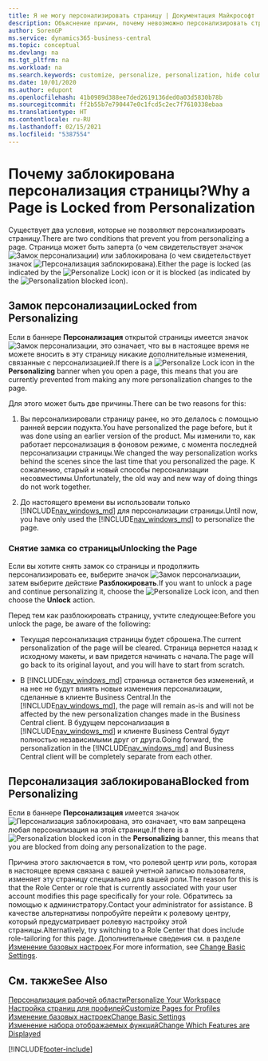 ```yaml
---
title: Я не могу персонализировать страницу | Документация Майкрософт
description: Объяснение причин, почему невозможно персонализировать страницу и как разблокировать страницу, чтобы ее можно было персонализировать.
author: SorenGP
ms.service: dynamics365-business-central
ms.topic: conceptual
ms.devlang: na
ms.tgt_pltfrm: na
ms.workload: na
ms.search.keywords: customize, personalize, personalization, hide columns, remove fields, move fields
ms.date: 10/01/2020
ms.author: edupont
ms.openlocfilehash: 41b0989d388ee7ded2619136ded0a03d5830b78b
ms.sourcegitcommit: ff2b55b7e790447e0c1fcd5c2ec7f7610338ebaa
ms.translationtype: HT
ms.contentlocale: ru-RU
ms.lasthandoff: 02/15/2021
ms.locfileid: "5387554"
---
```

# <a name="why-a-page-is-locked-from-personalization"></a><span data-ttu-id="8628e-103">Почему заблокирована персонализация страницы?</span><span class="sxs-lookup"><span data-stu-id="8628e-103">Why a Page is Locked from Personalization</span></span>

<span data-ttu-id="8628e-104">Существует два условия, которые не позволяют персонализировать страницу.</span><span class="sxs-lookup"><span data-stu-id="8628e-104">There are two conditions that prevent you from personalizing a page.</span></span> <span data-ttu-id="8628e-105">Страница может быть заперта (о чем свидетельствует значок ![Замок персонализации](media/personalization-lock-icon.png "Замок персонализации")) или заблокирована (о чем свидетельствует значок ![Персонализация заблокирована](media/personalization-blocked-icon.png "Персонализация заблокирована")).</span><span class="sxs-lookup"><span data-stu-id="8628e-105">Either the page is locked (as indicated by the ![Personalize Lock](media/personalization-lock-icon.png "Personalize lock")) icon or it is blocked (as indicated by the ![Personalization blocked](media/personalization-blocked-icon.png "Personalization blocked") icon).</span></span>

## <a name="locked-from-personalizing"></a><span data-ttu-id="8628e-106">Замок персонализации</span><span class="sxs-lookup"><span data-stu-id="8628e-106">Locked from Personalizing</span></span>

<span data-ttu-id="8628e-107">Если в баннере **Персонализация** открытой страницы имеется значок ![Замок персонализации](media/personalization-lock-icon.png "Замок персонализации"), это означает, что вы в настоящее время не можете вносить в эту страницу никакие дополнительные изменения, связанные с персонализацией.</span><span class="sxs-lookup"><span data-stu-id="8628e-107">If there is a ![Personalize Lock](media/personalization-lock-icon.png "Personalize lock") icon in the **Personalizing** banner when you open a page, this means that you are currently prevented from making any more personalization changes to the page.</span></span>

<!-- This is because we changed the way personalization works behind the scenes since the last time that you personalized the page. Unfortunately, the old way and new of doing things do not work together.

The page currently includes the last personalization changes that you made. If you want to continue personalizing the page, then you can choose the lock icon and then **Unlock**. Just be aware that if you choose to unlock the page, the current personalization of the page will be cleared, and you will have to start from scratch.
-->

<span data-ttu-id="8628e-108">Для этого может быть две причины.</span><span class="sxs-lookup"><span data-stu-id="8628e-108">There can be two reasons for this:</span></span>

1. <span data-ttu-id="8628e-109">Вы персонализировали страницу ранее, но это делалось с помощью ранней версии подукта.</span><span class="sxs-lookup"><span data-stu-id="8628e-109">You have personalized the page before, but it was done using an earlier version of the product.</span></span> <span data-ttu-id="8628e-110">Мы изменили то, как работает персонализация в фоновом режиме, с момента последней персонализации страницы.</span><span class="sxs-lookup"><span data-stu-id="8628e-110">We changed the way personalization works behind the scenes since the last time that you personalized the page.</span></span> <span data-ttu-id="8628e-111">К сожалению, старый и новый способы персонализации несовместимы.</span><span class="sxs-lookup"><span data-stu-id="8628e-111">Unfortunately, the old way and new way of doing things do not work together.</span></span>

2. <span data-ttu-id="8628e-112">До настоящего времени вы использовали только [!INCLUDE[nav_windows_md](includes/nav_windows_md.md)] для персонализации страницы.</span><span class="sxs-lookup"><span data-stu-id="8628e-112">Until now, you have only used the [!INCLUDE[nav_windows_md](includes/nav_windows_md.md)] to personalize the page.</span></span>

### <a name="unlocking-the-page"></a><span data-ttu-id="8628e-113">Снятие замка со страницы</span><span class="sxs-lookup"><span data-stu-id="8628e-113">Unlocking the Page</span></span>

<span data-ttu-id="8628e-114">Если вы хотите снять замок со страницы и продолжить персонализировать ее, выберите значок ![Замок персонализации](media/personalization-lock-icon.png "Замок персонализации"), затем выберите действие **Разблокировать**.</span><span class="sxs-lookup"><span data-stu-id="8628e-114">If you want to unlock a page and continue personalizing it, choose the ![Personalize Lock](media/personalization-lock-icon.png "Personalize lock") icon, and then choose the **Unlock** action.</span></span>  

<span data-ttu-id="8628e-115">Перед тем как разблокировать страницу, учтите следующее:</span><span class="sxs-lookup"><span data-stu-id="8628e-115">Before you unlock the page, be aware of the following:</span></span>

- <span data-ttu-id="8628e-116">Текущая персонализация страницы будет сброшена.</span><span class="sxs-lookup"><span data-stu-id="8628e-116">The current personalization of the page will be cleared.</span></span> <span data-ttu-id="8628e-117">Страница вернется назад к исходному макеты, и вам придется начинать с начала.</span><span class="sxs-lookup"><span data-stu-id="8628e-117">The page will go back to its original layout, and you will have to start from scratch.</span></span>

- <span data-ttu-id="8628e-118">В [!INCLUDE[nav_windows_md](includes/nav_windows_md.md)] страница останется без изменений, и на нее не будут влиять новые изменения персонализации, сделанные в клиенте Business Central.</span><span class="sxs-lookup"><span data-stu-id="8628e-118">In the [!INCLUDE[nav_windows_md](includes/nav_windows_md.md)], the page will remain as-is and will not be affected by the new personalization changes made in the Business Central client.</span></span> <span data-ttu-id="8628e-119">В будущем персонализация в [!INCLUDE[nav_windows_md](includes/nav_windows_md.md)] и клиенте Business Central будут полностью независимыми друг от друга.</span><span class="sxs-lookup"><span data-stu-id="8628e-119">Going forward, the personalization in the [!INCLUDE[nav_windows_md](includes/nav_windows_md.md)] and Business Central client will be completely separate from each other.</span></span>

## <a name="blocked-from-personalizing"></a><span data-ttu-id="8628e-120">Персонализация заблокирована</span><span class="sxs-lookup"><span data-stu-id="8628e-120">Blocked from Personalizing</span></span>

<span data-ttu-id="8628e-121">Если в баннере **Персонализация** имеется значок ![Персонализация заблокирована](media/personalization-blocked-icon.png "Персонализация заблокирована"), это означает, что вам запрещена любая персонализация на этой странице.</span><span class="sxs-lookup"><span data-stu-id="8628e-121">If there is a ![Personalization blocked](media/personalization-blocked-icon.png "Personalization blocked") icon in the **Personalizing** banner, this means that you are blocked from doing any personalization to the page.</span></span>

<!-- Only text is translated, so removing this image for non-English UX reasons.  ![Personalize blocked](media/personalization-blocked.png "Personalize lock") -->

<span data-ttu-id="8628e-122">Причина этого заключается в том, что ролевой центр или роль, которая в настоящее время связана с вашей учетной записью пользователя, изменяет эту страницу специально для вашей роли.</span><span class="sxs-lookup"><span data-stu-id="8628e-122">The reason for this is that the Role Center or role that is currently associated with your user account modifies this page specifically for your role.</span></span> <span data-ttu-id="8628e-123">Обратитесь за помощью к администратору.</span><span class="sxs-lookup"><span data-stu-id="8628e-123">Contact your administrator for assistance.</span></span> <span data-ttu-id="8628e-124">В качестве альтернативы попробуйте перейти к ролевому центру, который предусматривает ролевую настройку этой страницы.</span><span class="sxs-lookup"><span data-stu-id="8628e-124">Alternatively, try switching to a Role Center that does include role-tailoring for this page.</span></span> <span data-ttu-id="8628e-125">Дополнительные сведения см. в разделе [Изменение базовых настроек](ui-change-basic-settings.md).</span><span class="sxs-lookup"><span data-stu-id="8628e-125">For more information, see [Change Basic Settings](ui-change-basic-settings.md).</span></span>

## <a name="see-also"></a><span data-ttu-id="8628e-126">См. также</span><span class="sxs-lookup"><span data-stu-id="8628e-126">See Also</span></span>
[<span data-ttu-id="8628e-127">Персонализация рабочей области</span><span class="sxs-lookup"><span data-stu-id="8628e-127">Personalize Your Workspace</span></span>](ui-personalization-user.md)  
[<span data-ttu-id="8628e-128">Настройка страниц для профилей</span><span class="sxs-lookup"><span data-stu-id="8628e-128">Customize Pages for Profiles</span></span>](ui-personalization-manage.md)  
[<span data-ttu-id="8628e-129">Изменение базовых настроек</span><span class="sxs-lookup"><span data-stu-id="8628e-129">Change Basic Settings</span></span>](ui-change-basic-settings.md)  
[<span data-ttu-id="8628e-130">Изменение набора отображаемых функций</span><span class="sxs-lookup"><span data-stu-id="8628e-130">Change Which Features are Displayed</span></span>](ui-experiences.md)  


[!INCLUDE[footer-include](includes/footer-banner.md)]